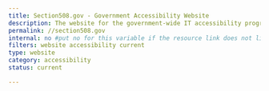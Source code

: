```yaml
---
title: Section508.gov - Government Accessibility Website
description: The website for the government-wide IT accessibility program. Get resources and guidance on how to build accessible information technology.
permalink: //section508.gov
internal: no #put no for this variable if the resource link does not live on CIO.gov
filters: website accessibility current
type: website
category: accessibility
status: current

---
```


